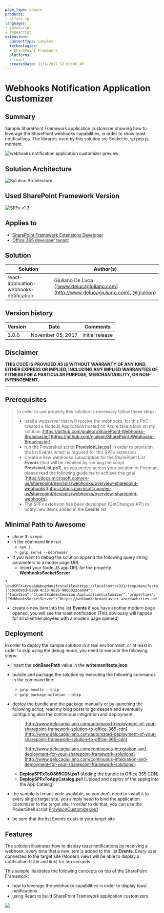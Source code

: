 ```yaml
---
page_type: sample
products:
- office-sp
languages:
- javascript
- typescript
extensions:
  contentType: samples
  technologies:
  - SharePoint Framework
  platforms:
  - react
  createdDate: 11/1/2017 12:00:00 AM
---
```

# Webhooks Notification Application Customizer

## Summary

Sample SharePoint Framework application customizer showing how to leverage the SharePoint webhooks capabilities, in order to show toast notifications.
The libraries used by this solution are Socket.io, sp pnp js, moment.

![webhooks notification application customizer preview](./assets/spfx-react-webhooks-notification.gif)

## Solution Architecture

![Solution Architecture](./assets/Architecture.png)

## Used SharePoint Framework Version

![SPFx v1.3](https://img.shields.io/badge/SPFx-1.3-green.svg)

## Applies to

* [SharePoint Framework Extensions Developer](https://dev.office.com/sharepoint/docs/spfx/extensions/overview-extensions)
* [Office 365 developer tenant](http://dev.office.com/sharepoint/docs/spfx/set-up-your-developer-tenant)

## Solution

Solution|Author(s)
--------|---------
react-application-webhooks-notification|Giuliano De Luca ([www.delucagiuliano.com](http://www.delucagiuliano.com), [@giuleon](https://twitter.com/giuleon))

## Version history

Version|Date|Comments
-------|----|--------
1.0.0|November 05, 2017|Initial release

## Disclaimer

**THIS CODE IS PROVIDED *AS IS* WITHOUT WARRANTY OF ANY KIND, EITHER EXPRESS OR IMPLIED, INCLUDING ANY IMPLIED WARRANTIES OF FITNESS FOR A PARTICULAR PURPOSE, MERCHANTABILITY, OR NON-INFRINGEMENT.**

---

## Prerequisites

> In order to use properly this solution is necessary follow these steps:
> * Istall a webserver that will receive the webhooks, for this PoC I created a NodeJs Application hosted on Azure take a look on my solution [https://github.com/giuleon/SharePoint-Webhooks-Broadcaster](https://github.com/giuleon/SharePoint-Webhooks-Broadcaster)
> * run the Powershell script **ProvisionList.ps1** in order to provision the list Events which is required for this SPFx extension
> * Create a new webhooks subscription for the SharePoint List **Events** (that will be installed by running the script **ProvisionList.ps1**), as you prefer, across your solution or Postman, please read the following guideline to achieve this goal [https://docs.microsoft.com/en-us/sharepoint/dev/apis/webhooks/overview-sharepoint-webhooks](https://docs.microsoft.com/en-us/sharepoint/dev/apis/webhooks/overview-sharepoint-webhooks)
> * The SPFx extension has been developed (GetChanges API) to notify new items added in the **Events** list

## Minimal Path to Awesome

* clone this repo
* in the command line run
  * `npm i`
  * `gulp serve --nobrowser`
* If you want to debug the solution append the following query string parameters to a moder page URL
  * Insert your Node JS app URL for the property **WebhooksSocketServer**
```text
?loadSPFX=true&debugManifestsFile=https://localhost:4321/temp/manifests.js&customActions={"c0c009bd-5299-4c13-9826-9068022ce804":{"location":"ClientSideExtension.ApplicationCustomizer","properties":{"WebhooksSocketServer":"https://webhooksbroadcaster.azurewebsites.net"}}}
```
* create a new item into the list **Events** if you have another modern page opened, you will see the toast notification (This obviously will happen for all client/employees with a modern page opened)


## Deployment

In order to deploy the sample solution in a real environment, or at least in order to skip using the debug mode, you need to execute the following steps:
* Insert the **cdnBasePath** value in the **writemanifests.json**
* bundle and package the solution by executing the following commands in the command line:
  * `gulp bundle --ship`
  * `gulp package-solution --ship`
* deploy the bundle and the package manually or by launching the following script, read my blog posts to go deepen and eventually configuring also the continuous integration and deployment
  > [http://www.delucagiuliano.com/automated-deployment-of-your-sharepoint-framework-solution-to-office-365-cdn](http://www.delucagiuliano.com/automated-deployment-of-your-sharepoint-framework-solution-to-office-365-cdn)

  > [http://www.delucagiuliano.com/continuous-integration-and-deployment-for-your-sharepoint-framework-solutions](http://www.delucagiuliano.com/continuous-integration-and-deployment-for-your-sharepoint-framework-solutions):
  * **DeploySPFxToO365CDN.ps1** (Adding the bundle to Office 365 CDN)
  * **DeploySPFxToAppCatalog.ps1** (Upload and deploy of the sppkg into the App Catalog)
* the sample is tenant-wide available, so you don't need to install it to every single target site, you simply need to bind the application customizer to the target site. In order to do that, you can use the PowerShell script [ProvisionCustomizer.ps1](./ProvisionCustomizer.ps1)
* be sure that the list Events exists in your target site

## Features

The solution illustrates how to display toast notifications by receiving a webhook, every time that a new item is added to the list **Events**.
Every user connected to the target site (Modern view) will be able to display a notification (Title and link) for ten seconds.

This sample illustrates the following concepts on top of the SharePoint Framework:

* how to leverage the webhooks capabilities in order to display toast notifications
* using React to build SharePoint Framework application customizers

![](https://pnptelemetry.azurewebsites.net/sp-dev-fx-extensions/samples/react-application-webhooks-notification)
